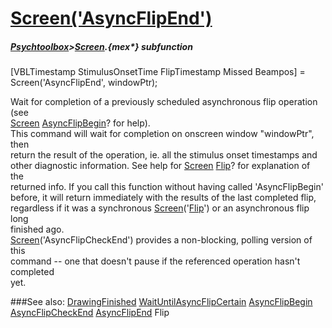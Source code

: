 # [Screen('AsyncFlipEnd')](Screen-AsyncFlipEnd) 
##### [Psychtoolbox](Psychtoolbox)>[Screen](Screen).{mex*} subfunction

[VBLTimestamp StimulusOnsetTime FlipTimestamp Missed Beampos] = Screen('AsyncFlipEnd', windowPtr);

Wait for completion of a previously scheduled asynchronous flip operation (see  
[Screen](Screen) [AsyncFlipBegin](AsyncFlipBegin)? for help).  
This command will wait for completion on onscreen window "windowPtr", then  
return the result of the operation, ie. all the stimulus onset timestamps and  
other diagnostic information. See help for [Screen](Screen) [Flip](Flip)? for explanation of the  
returned info. If you call this function without having called 'AsyncFlipBegin'  
before, it will return immediately with the results of the last completed flip,  
regardless if it was a synchronous [Screen](Screen)('[Flip](Flip)') or an asynchronous flip long  
finished ago.  
[Screen](Screen)('AsyncFlipCheckEnd') provides a non-blocking, polling version of this  
command -- one that doesn't pause if the referenced operation hasn't completed  
yet.  


###See also:
[DrawingFinished](Screen-DrawingFinished) [WaitUntilAsyncFlipCertain](Screen-WaitUntilAsyncFlipCertain) [AsyncFlipBegin](Screen-AsyncFlipBegin) [AsyncFlipCheckEnd](Screen-AsyncFlipCheckEnd) [AsyncFlipEnd](Screen-AsyncFlipEnd) Flip
